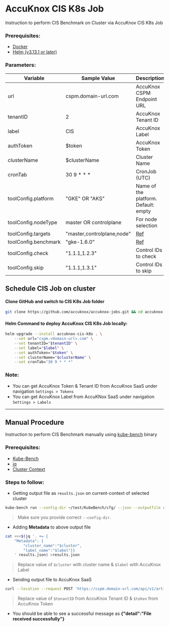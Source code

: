 # AccuKnox CIS K8s Job
Instruction to perform CIS Benchmark on Cluster via AccuKnox CIS K8s Job

### Prerequisites:
- [Docker](https://docs.docker.com/engine/install/)
- [Helm (v3.13.1 or later)](https://v3.helm.sh/docs/intro/install/)

### Parameters:
| Variable              | Sample Value                      | Description                          |
| --------------------- | --------------------------------- | ------------------------------------ |
| url                   | cspm.domain-url.com               | AccuKnox CSPM Endpoint URL           |
| tenantID             | 2                                 | AccuKnox Tenant ID                   |
| label                 | CIS                               | AccuKnox Label                       |
| authToken             | $token                            | AccuKnox Token                       |
| clusterName           | $clusterName                      | Cluster Name                         |
| cronTab               | 30 9 * * *                        | CronJob (UTC)                        |
| toolConfig.platform   | "GKE" OR "AKS"                    | Name of the platform. Default: empty |
| toolConfig.nodeType   | master OR controlplane            | For node selection                   |
| toolConfig.targets    | "master,controlplane,node"        | [Ref](https://github.com/aquasecurity/kube-bench/blob/main/docs/flags-and-commands.md#specifying-benchmark-sections) |
| toolConfig.benchmark  | "gke-1.6.0" | [Ref](https://github.com/aquasecurity/kube-bench/blob/main/docs/platforms.md) |
| toolConfig.check | "1.1.1,1.2.3"     | Control IDs to check |
| toolConfig.skip | "1.1.1,1.3.1" | Control IDs to skip |


## Schedule CIS Job on cluster
#### Clone GitHub and switch to CIS K8s Job folder
```sh
git clone https://github.com/accuknox/accuknox-jobs.git && cd accuknox-jobs/cis-k8s-job
```

#### Helm Command to deploy AccuKnox CIS K8s Job locally:
```sh
helm upgrade --install accuknox-cis-k8s . \
    --set url="cspm.<domain-url>.com" \
    --set tenantID="$tenantID" \
    --set label="$label" \
    --set authToken="$token" \
    --set clusterName="$clusterName" \
    --set cronTab="30 9 * * *"
```

### Note:
- You can get AccuKnox Token & Tenant ID from AccuKnox SaaS under navigation `Settings > Tokens`
- You can get AccuKnox Label from AccuKNox SaaS under navigation `Settings > Labels`

---
## Manual Procedure
Instruction to perform CIS Benchmark manually using [kube-bench](https://github.com/aquasecurity/kube-bench) binary

### Prerequisites:
- [Kube-Bench](https://github.com/aquasecurity/kube-bench)
- [jq](https://jqlang.github.io/jq/download/)
- [Cluster Context](https://kubernetes.io/docs/reference/kubectl/generated/kubectl_config/kubectl_config_use-context/)

### Steps to follow:
 - Getting output file as `results.json` on current-context of selected cluster
```sh
kube-bench run --config-dir ~/test/KubeBench/cfg/ --json --outputfile results.json
```
> Make sure you provide correct `--config-dir`.

 - Adding **Metadata** to above output file
```sh
cat <<<$(jq '. += {
    "Metadata": {
        "cluster_name":"$cluster",
        "label_name":"$label"}}
    ' results.json) >results.json
```
> Replace value of `$cluster` with cluster name & `$label` with AccuKnox Label

 - Sending output file to AccuKnox SaaS
```sh
curl --location --request POST 'https://cspm.domain-url.com/api/v1/artifact/?tenant_id=$tenantID&data_type=KB&save_to_s3=true' --header 'Tenant-Id: $tenantID' --header "Authorization: Bearer $token" --form 'file=@"./results.json"'
```
> Replace value of `$tenantID` from AccuKnox Tenant ID & `$token` from AccuKnox Token

 - You should be able to see a successful message as **{"detail":"File received successfully"}**
